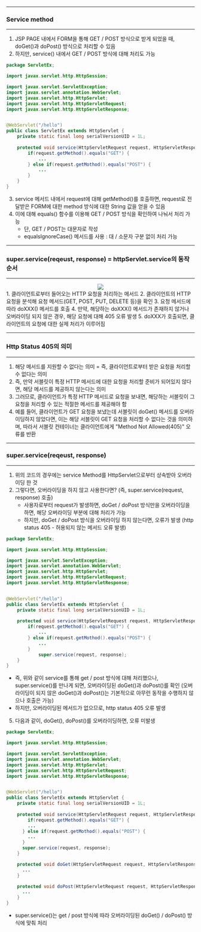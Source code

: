 -----
### Service method
-----
1. JSP PAGE 내에서 FORM을 통해 GET / POST 방식으로 받게 되었을 때, doGet()과 doPost() 방식으로 처리할 수 있음
2. 하지만, service() 내에서 GET / POST 방식에 대해 처리도 가능
```java
package ServletEx;

import javax.servlet.http.HttpSession;

import javax.servlet.ServletException;
import javax.servlet.annotation.WebServlet;
import javax.servlet.http.HttpServlet;
import javax.servlet.http.HttpServletRequest;
import javax.servlet.http.HttpServletResponse;


@WebServlet("/hello")
public class ServletEx extends HttpServlet {
	private static final long serialVersionUID = 1L;
       
	protected void service(HttpServletRequest request, HttpServletResponse response) throws ServletException, IOException {
	    if(request.getMethod().equals("GET") {
	        ...
	    } else if(request.getMothod().equals("POST") {
	        ...
	    }
	}
}
```

3. service 메서드 내에서 request에 대해 getMethod()를 호출하면, request로 전달받은 FORM에 대한 method 방식에 대한 String 값을 얻을 수 있음
4. 이에 대해 equals() 함수를 이용해 GET / POST 방식을 확인하여 나눠서 처리 가능
   - 단, GET / POST는 대문자로 작성
   - equalsIgnoreCase() 메서드를 사용 : 대 / 소문자 구분 없이 처리 가능

-----
### super.service(reqeust, response) = httpServlet.service의 동작 순서
-----
<div align="center">
<img src="https://github.com/sooyounghan/Web/assets/34672301/b04175a1-a123-49a4-a480-0800f4a1e20f">
</div>
1. 클라이언트로부터 들어오는 HTTP 요청을 처리하는 메서드
2. 클라이언트의 HTTP 요청을 분석해 요청 메서드(GET, POST, PUT, DELETE 등)을 확인
3. 요청 메서드에 따라 doXXX() 메서드를 호출
4. 만약, 해당하는 doXXX() 메서드가 존재하지 않거나 오버라이딩 되지 않은 경우, 해당 요청에 대해 405 오류 발생
5. doXXX가 호출되면, 클라이언트의 요청에 대한 실제 처리가 이루어짐

-----
### Http Status 405의 의미
-----
1. 해당 메서드를 지원할 수 없다는 의미 = 즉, 클라이언트로부터 받은 요청을 처리할 수 없다는 의미
2. 즉, 만약 서블릿이 특정 HTTP 메서드에 대한 요청을 처리할 준비가 되어있지 않다면, 해당 메서드를 제공하지 않는다는 의미
3. 그러므로, 클라이언트가 특정 HTTP 메서드로 요청을 보내면, 해당하는 서블릿이 그 요청을 처리할 수 있는 적절한 메서드를 제공해야 함
4. 예를 들어, 클라이언트가 GET 요청을 보냈는데 서블릿이 doGet() 메서드를 오버라이딩하지 않았다면, 이는 해당 서블릿이 GET 요청을 처리할 수 없다는 것을 의미하며, 따라서 서블릿 컨테이너는 클라이언트에게 "Method Not Allowed(405)" 오류를 반환
   
-----
### super.service(reqeust, response)
-----
1. 위의 코드의 경우에는 service Method를 HttpServlet으로부터 상속받아 오버라이딩 한 것
2. 그렇다면, 오버라이딩을 하지 않고 사용한다면? (즉, super.service(request, response) 호출)
   - 사용자로부터 request가 발생하면, doGet / doPost 방식만을 오버라이딩을 하면, 해당 오버라이딩 부분에 대해 처리가 가능
   - 하지만, doGet / doPost 방식을 오버라이딩 하지 않는다면, 오류가 발생 (http status 405 - 허용되지 않는 메서드 오류 발생)

```java
package ServletEx;

import javax.servlet.http.HttpSession;

import javax.servlet.ServletException;
import javax.servlet.annotation.WebServlet;
import javax.servlet.http.HttpServlet;
import javax.servlet.http.HttpServletRequest;
import javax.servlet.http.HttpServletResponse;


@WebServlet("/hello")
public class ServletEx extends HttpServlet {
	private static final long serialVersionUID = 1L;
       
	protected void service(HttpServletRequest request, HttpServletResponse response) throws ServletException, IOException {
	    if(request.getMethod().equals("GET") {
	        ...
	    } else if(request.getMothod().equals("POST") {
	        ...
	    }
      	    super.service(request, response);
	}
}
```
   - 즉, 위와 같이 service를 통해 get / post 방식에 대해 처리했으나, super.service()를 만나게 되면, 오버라이딩된 doGet()과 doPost()를 확인 (오버라이딩이 되지 않은 doGet()과 doPost()는 기본적으로 아무런 동작을 수행하지 않으나 호출은 가능)
   - 하지만, 오버라이딩된 메서드가 없으므로, http status 405 오류 발생

5. 다음과 같이, doGet(), doPost()를 오버라이딩하면, 오류 미발생
```java
package ServletEx;

import javax.servlet.http.HttpSession;

import javax.servlet.ServletException;
import javax.servlet.annotation.WebServlet;
import javax.servlet.http.HttpServlet;
import javax.servlet.http.HttpServletRequest;
import javax.servlet.http.HttpServletResponse;


@WebServlet("/hello")
public class ServletEx extends HttpServlet {
	private static final long serialVersionUID = 1L;
       
	protected void service(HttpServletRequest request, HttpServletResponse response) throws ServletException, IOException {
	    if(request.getMethod().equals("GET") {
        ...
      } else if(request.getMothod().equals("POST") {
        ...
      }
      super.service(request, response);
	}

	protected void doGet(HttpServletRequest request, HttpServletResponse response) throws ServletException, IOException {
	  ...  
	}

	protected void doPost(HttpServletRequest request, HttpServletResponse response) throws ServletException, IOException {
	  ...  
	}
}
```
   - super.service()는 get / post 방식에 따라 오버라이딩된 doGet() / doPost() 방식에 맞춰 처리
